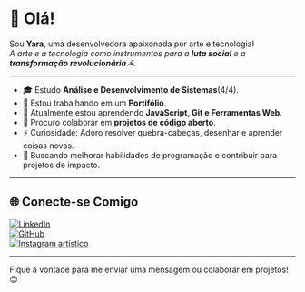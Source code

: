 # 👋 Olá!
Sou **Yara**, uma desenvolvedora apaixonada por arte e tecnologia!  
_A arte e a tecnologia como instrumentos para a **luta social** e a **transformação revolucionária**☭._

---

- 🎓 Estudo **Análise e Desenvolvimento de Sistemas**(4/4).
- 🔭 Estou trabalhando em um **Portifólio**. 
- 🌱 Atualmente estou aprendendo **JavaScript, Git e Ferramentas Web**.  
- 👯 Procuro colaborar em **projetos de código aberto**.  
- ⚡ Curiosidade: Adoro resolver quebra-cabeças, desenhar e aprender coisas novas.
- 🎯 Buscando melhorar habilidades de programação e contribuir para projetos de impacto.
  
---

## 🌐 Conecte-se Comigo  
[![LinkedIn](https://img.shields.io/badge/LinkedIn-000?style=for-the-badge&logo=linkedin&logoColor=0077B5)](https://www.linkedin.com/in/yara-rosa-dev)  
[![GitHub](https://img.shields.io/badge/GitHub-000?style=for-the-badge&logo=github&logoColor=white)](https://github.com/yararosasilva)  
[![Instagram artístico](https://img.shields.io/badge/Instagram-000?style=for-the-badge&logo=instagram&logoColor=E4405F)](https://instagram.com/ynharaart)

---

Fique à vontade para me enviar uma mensagem ou colaborar em projetos! 😊
